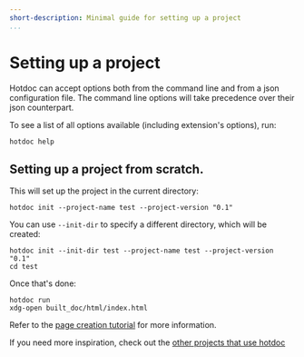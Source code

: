 ```yaml
---
short-description: Minimal guide for setting up a project
...
```


# Setting up a project

Hotdoc can accept options both from the command line and from a json
configuration file. The command line options will take precedence over
their json counterpart.

To see a list of all options available (including extension's options), run:

``` shell
hotdoc help
```

## Setting up a project from scratch.

This will set up the project in the current directory:

```
hotdoc init --project-name test --project-version "0.1"
```

You can use `--init-dir` to specify a different directory, which will
be created:

```
hotdoc init --init-dir test --project-name test --project-version "0.1"
cd test
```

Once that's done:

```
hotdoc run
xdg-open built_doc/html/index.html
```

Refer to the
[page creation tutorial](the-markdown-pages.markdown#page-creation-tutorial)
for more information.

If you need more inspiration, check out the [other projects that use hotdoc](users.markdown)
